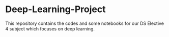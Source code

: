 # Deep-Learning-Project
This repository contains the codes and some notebooks for our DS Elective 4 subject which focuses on deep learning.
